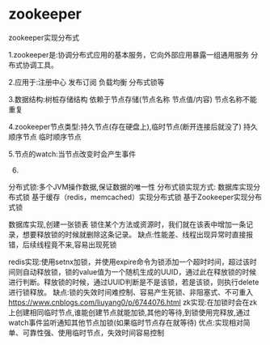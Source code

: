# zookeeper
zookeeper实现分布式

1.zookeeper是:协调分布式应用的基本服务，它向外部应用暴露一组通用服务 分布式协调工具。

2.应用于:注册中心 发布订阅 负载均衡 分布式锁等

3.数据结构:树桩存储结构 依赖于节点存储(节点名称 节点值/内容) 节点名称不能重复

4.zookeeper节点类型:持久节点(存在硬盘上),临时节点(断开连接后就没了) 持久顺序节点 临时顺序节点

5.节点的watch:当节点改变时会产生事件

6.
分布式锁:多个JVM操作数据,保证数据的唯一性
分布式锁实现方式:
数据库实现分布式锁 基于缓存（redis，memcached）实现分布式锁 基于Zookeeper实现分布式锁

数据库实现,创建一张锁表 锁住某个方法或资源时，我们就在该表中增加一条记录，想要释放锁的时候就删除这条记录。
缺点:性能差、线程出现异常时直接报错，后续线程竟不来,容易出现死锁

redis实现:使用setnx加锁，并使用expire命令为锁添加一个超时时间，超过该时间则自动释放锁，锁的value值为一个随机生成的UUID，通过此在释放锁的时候进行判断。释放锁的时候，通过UUID判断是不是该锁，若是该锁，则执行delete进行锁释放。
缺点:锁的失效时间难控制、容易产生死锁、非阻塞式、不可重入
https://www.cnblogs.com/liuyang0/p/6744076.html
zk实现:在加锁时会在zk上创建相同临时节点,谁能创建节点就能加锁,其他的等待,到锁使用完释放,通过watch事件监听通知其他节点加锁(如果临时节点存在就等待)
优点:实现相对简单、可靠性强、使用临时节点，失效时间容易控制
